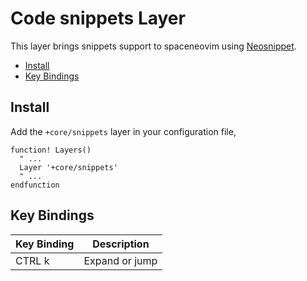 # Code snippets Layer

This layer brings snippets support to spaceneovim using [Neosnippet](https://github.com/Shougo/neosnippet.vim).

- [Install](#install)
- [Key Bindings](#key-bindings)

## Install

Add the `+core/snippets` layer in your configuration file,

```viml
function! Layers()
  " ...
  Layer '+core/snippets'
  " ...
endfunction
```

## Key Bindings

Key Binding | Description
----------- | --------------
CTRL k      | Expand or jump
